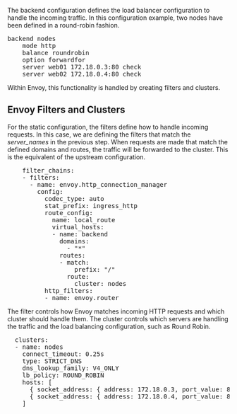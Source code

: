 The backend configuration defines the load balancer configuration to handle the incoming traffic. In this configuration example, two nodes have been defined in a round-robin fashion.

<pre class="file">
backend nodes
    mode http
    balance roundrobin
    option forwardfor
    server web01 172.18.0.3:80 check
    server web02 172.18.0.4:80 check
</pre>

Within Envoy, this functionality is handled by creating filters and clusters.

## Envoy Filters and Clusters

For the static configuration, the filters define how to handle incoming requests. In this case, we are defining the filters that match the *server_names* in the previous step. When requests are made that match the defined domains and routes, the traffic will be forwarded to the cluster. This is the equivalent of the upstream configuration.

<pre class="file" data-filename="envoy.yaml">
    filter_chains:
    - filters:
      - name: envoy.http_connection_manager
        config:
          codec_type: auto
          stat_prefix: ingress_http
          route_config:
            name: local_route
            virtual_hosts:
            - name: backend
              domains:
                - "*"
              routes:
              - match:
                  prefix: "/"
                route:
                  cluster: nodes
          http_filters:
          - name: envoy.router
</pre>

The filter controls how Envoy matches incoming HTTP requests and which cluster should handle them. The cluster controls which servers are handling the traffic and the load balancing configuration, such as Round Robin.

<pre class="file" data-filename="envoy.yaml">
  clusters:
  - name: nodes
    connect_timeout: 0.25s
    type: STRICT_DNS
    dns_lookup_family: V4_ONLY
    lb_policy: ROUND_ROBIN
    hosts: [
      { socket_address: { address: 172.18.0.3, port_value: 80 }},
      { socket_address: { address: 172.18.0.4, port_value: 80 }}
    ]
</pre>